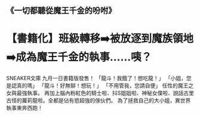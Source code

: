 ## 《一切都聽從魔王千金的吩咐》
# 【書籍化】班級轉移➡️被放逐到魔族領地➡️成為魔王千金的執事……咦？
SNEAKER文庫 九月一日書籍版發售！
「龍斗！我餓了！想吃龍！」
「小姐，您是認真的嗎」
「龍斗！好無聊！想玩！」
「不用管我，您請自便」
任性的魔王之女與最強執事。
再加上腦內粉紅色的騎士啦、抖S姐姐啦、神秘女僕啦、說話古里古怪的蘿莉龍啦。全都是佔有慾超強的傢伙們。
為了拯救自己的大小姐，異世界執事東奔西跑！